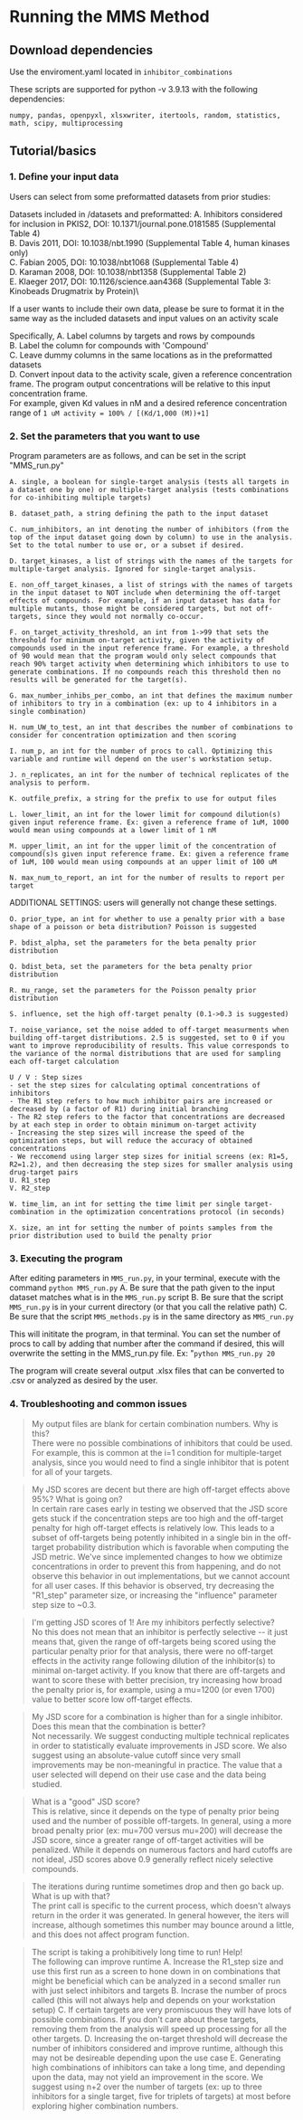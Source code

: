 # Running the MMS Method


## Download dependencies

Use the enviroment.yaml located in `inhibitor_combinations`

These scripts are supported for python -v 3.9.13 with the following dependencies:
```
numpy, pandas, openpyxl, xlsxwriter, itertools, random, statistics, math, scipy, multiprocessing
```

## Tutorial/basics
### 1. Define your input data

Users can select from some preformatted datasets from prior studies:

Datasets included in /datasets and preformatted:
A. Inhibitors considered for inclusion in PKIS2, DOI: 10.1371/journal.pone.0181585 (Supplemental Table 4)\
B. Davis 2011, DOI: 10.1038/nbt.1990 (Supplemental Table 4, human kinases only)\
C. Fabian 2005, DOI: 10.1038/nbt1068 (Supplemental Table 4)\
D. Karaman 2008, DOI: 10.1038/nbt1358 (Supplemental Table 2)\
E. Klaeger 2017, DOI: 10.1126/science.aan4368 (Supplemental Table 3: Kinobeads Drugmatrix by Protein)\

If a user wants to include their own data, please be sure to format it in the same way as the included datasets and input values on an activity scale

Specifically,
	A. Label columns by targets and rows by compounds\
	B. Label the column for compounds with 'Compound'\
	C. Leave dummy columns in the same locations as in the preformatted datasets\
	D. Convert inpout data to the activity scale, given a reference concentration frame. The program output concentrations will be relative to this input concentration frame.\
	For example, given Kd values in nM and a desired reference concentration range of 
	`1 uM activity = 100% / [(Kd/1,000 (M))+1]`

### 2. Set the parameters that you want to use

Program parameters are as follows, and can be set in the script "MMS_run.py"

	A. single, a boolean for single-target analysis (tests all targets in a dataset one by one) or multiple-target analysis (tests combinations for co-inhibiting multiple targets)

	B. dataset_path, a string defining the path to the input dataset

	C. num_inhibitors, an int denoting the number of inhibitors (from the top of the input dataset going down by column) to use in the analysis. Set to the total number to use or, or a subset if desired.

	D. target_kinases, a list of strings with the names of the targets for multiple-target analysis. Ignored for single-target analysis.

	E. non_off_target_kinases, a list of strings with the names of targets in the input dataset to NOT include when determining the off-target effects of compounds. For example, if an input dataset has data for multiple mutants, those might be considered targets, but not off-targets, since they would not normally co-occur.

	F. on_target_activity_threshold, an int from 1->99 that sets the threshold for minimum on-target activity, given the activity of compounds used in the input reference frame. For example, a threshold of 90 would mean that the program would only select compounds that reach 90% target activity when determining which inhibitors to use to generate combinations. If no compounds reach this threshold then no results will be generated for the target(s).

	G. max_number_inhibs_per_combo, an int that defines the maximum number of inhibitors to try in a combination (ex: up to 4 inhibitors in a single combination)

	H. num_UW_to_test, an int that describes the number of combinations to consider for concentration optimization and then scoring

	I. num_p, an int for the number of procs to call. Optimizing this variable and runtime will depend on the user's workstation setup.

	J. n_replicates, an int for the number of technical replicates of the analysis to perform. 

	K. outfile_prefix, a string for the prefix to use for output files

	L. lower_limit, an int for the lower limit for compound dilution(s) given input reference frame. Ex: given a reference frame of 1uM, 1000 would mean using compounds at a lower limit of 1 nM

	M. upper_limit, an int for the upper limit of the concentration of compound(s)s given input reference frame. Ex: given a reference frame of 1uM, 100 would mean using compounds at an upper limit of 100 uM

	N. max_num_to_report, an int for the number of results to report per target

ADDITIONAL SETTINGS: users will generally not change these settings.

	O. prior_type, an int for whether to use a penalty prior with a base shape of a poisson or beta distribution? Poisson is suggested

	P. bdist_alpha, set the parameters for the beta penalty prior distribution

	Q. bdist_beta, set the parameters for the beta penalty prior distribution

	R. mu_range, set the parameters for the Poisson penalty prior distribution

	S. influence, set the high off-target penalty (0.1->0.3 is suggested)

	T. noise_variance, set the noise added to off-target measurments when building off-target distributions. 2.5 is suggested, set to 0 if you want to improve reproducibility of results. This value corresponds to the variance of the normal distributions that are used for sampling each off-target calculation

	U / V : Step sizes
	- set the step sizes for calculating optimal concentrations of inhibitors
	- The R1 step refers to how much inhibitor pairs are increased or decreased by (a factor of R1) during initial branching
	- The R2 step refers to the factor that concentrations are decreased by at each step in order to obtain minimum on-target activity
	- Increasing the step sizes will increase the speed of the optimization steps, but will reduce the accuracy of obtained concentrations
	- We reccomend using larger step sizes for initial screens (ex: R1=5, R2=1.2), and then decreasing the step sizes for smaller analysis using drug-target pairs
	U. R1_step
	V. R2_step

	W. time_lim, an int for setting the time limit per single target-combination in the optimization concentrations protocol (in seconds)

	X. size, an int for setting the number of points samples from the prior distribution used to build the penalty prior


### 3. Executing the program

After editing parameters in `MMS_run.py`, in your terminal, execute with the command `python MMS_run.py`
   	A. Be sure that the path given to the input dataset matches what is in the `MMS_run.py` script
   	B. Be sure that the script `MMS_run.py` is in your current directory (or that you call the relative path)
   	C. Be sure that the script `MMS_methods.py` is in the same directory as `MMS_run.py`

This will inititate the program, in that terminal. You can set the number of procs to call by adding that number after the command if desired, this will overwrite the setting in the MMS_run.py file. Ex: "`python MMS_run.py 20`

The program will create several output .xlsx files that can be converted to .csv or analyzed as desired by the user.

### 4. Troubleshooting and common issues

> My output files are blank for certain combination numbers. Why is this?\
There were no possible combinations of inhibitors that could be used. For example, this is common at the i=1 condition for multiple-target analysis, since you would need to find a single inhibitor that is potent for all of your targets.

> My JSD scores are decent but there are high off-target effects above 95%? What is going on?\
In certain rare cases early in testing we observed that the JSD score gets stuck if the concentration steps are too high and the off-target penalty for high off-target effects is relatively low. This leads to a subset of off-targets being potently inhibited in a single bin in the off-target probability distribution which is favorable when computing the JSD metric. We've since implemented changes to how we obtimize concentrations in order to prevent this from happening, and do not observe this behavior in out implementations, but we cannot account for all user cases. If this behavior is observed, try decreasing the "R1_step" parameter size, or increasing the "influence" parameter step size to ~0.3.

> I'm getting JSD scores of 1! Are my inhibitors perfectly selective?\
No this does not mean that an inhibitor is perfectly selective -- it just means that, given the range of off-targets being scored using the particular penalty prior for that analysis, there were no off-target effects in the activity range following dilution of the inhibitor(s) to minimal on-target activity. If you know that there are off-targets and want to score these with better precision, try increasing how broad the penalty prior is, for example, using a mu=1200 (or even 1700) value to better score low off-target effects.

> My JSD score for a combination is higher than for a single inhibitor. Does this mean that the combination is better?\
Not necessarily. We suggest conducting multiple technical replicates in order to statistically evaluate improvements in JSD score. We also suggest using an absolute-value cutoff since very small improvements may be non-meaningful in practice. The value that a user selected will depend on their use case and the data being studied.

> What is a "good" JSD score?\
This is relative, since it depends on the type of penalty prior being used and the number of possible off-targets. In general, using a more broad penalty prior (ex: mu=700 versus mu=200) will decrease the JSD score, since a greater range of off-target activities will be penalized. While it depends on numerous factors and hard cutoffs are not ideal, JSD scores above 0.9 generally reflect nicely selective compounds.

> The iterations during runtime sometimes drop and then go back up. What is up with that?\
The print call is specific to the current process, which doesn't always return in the order it was generated. In general however, the iters will increase, although sometimes this number may bounce around a little, and this does not affect program function.

> The script is taking a prohibitively long time to run! Help!\
The following can improve runtime
     A. Increase the R1_step size and use this first run as a screen to hone down in on combinations that might be beneficial which can be analyzed in a second smaller run with just select inhibitors and targets
     B. Incrase the number of procs called (this will not always help and depends on your workstation setup)
     C. If certain targets are very promiscuous they will have lots of possible combinations. If you don't care about these targets, removing them from the analysis will speed up processing for all the other targets.
     D. Increasing the on-target threshold will decrease the number of inhibitors considered and improve runtime, although this may not be desireable depending upon the use case
     E. Generating high combinations of inhibitors can take a long time, and depending upon the data, may not yield an improvement in the score. We suggest using n+2 over the number of targets (ex: up to three inhibitors for a single target, five for triplets of targets) at most before exploring higher combination numbers.                   
